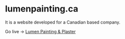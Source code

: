 # lumenpainting.ca

It is a website developed for a Canadian based company. 

Go live -> [Lumen Painting & Plaster](https://www.lumenpainting.ca/)
